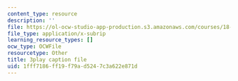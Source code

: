 ```yaml
---
content_type: resource
description: ''
file: https://ol-ocw-studio-app-production.s3.amazonaws.com/courses/18-03sc-differential-equations-fall-2011/1fff7186ff19f79ad5247c3a622e871d_LbKKzMag5Rc.srt
file_type: application/x-subrip
learning_resource_types: []
ocw_type: OCWFile
resourcetype: Other
title: 3play caption file
uid: 1fff7186-ff19-f79a-d524-7c3a622e871d
---
```

